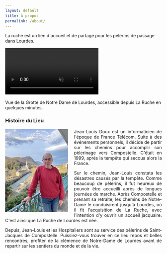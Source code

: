 ```yaml
---
layout: default
title: À propos
permalink: /about/
---
```


La ruche est un lien d'accueil et de partage pour les pélerins de passage dans Lourdes.

<video autoplay muted loop id="video_grotte_lourdes">
  <source src="/assets/images/photos/2023-03-16 13.20.33.mp4" type="video/mp4">
  Your browser does not support the video tag.
</video>

Vue de la Grotte de Notre Dame de Lourdes, accessible depuis La Ruche en quelques minutes.

### Histoire du Lieu

<div style="text-align: justify;">
  <img src="/assets/images/photos/2023-03-17 08.05.22.jpg" alt="Jean-Louis Doux, depuis le balcon de La Ruche, posant avec le sanctuaire de Notre-Dame de Lourde en arrière-plan." style="float: left; margin-right: 20px; margin-bottom: 10px; width: 40%;">

  <p style="margin-top: 0px;">Jean-Louis Doux est un informaticien de l'époque de France Télécom. Suite à des événements personnels, il décide de partir sur les chemins pour accomplir son pèlerinage vers Compostelle. C'était en 1999, après la tempête qui secoua alors la France.</p>

  <p>Sur le chemin, Jean-Louis constata les désastres causés par la tempête. Comme beaucoup de pèlerins, il fut heureux de pouvoir être accueilli après de longues journées de marche. Après Compostelle et prenant sa retraite, les chemins de Notre-Dame le conduisirent jusqu'à Lourdes, où il fit l'acquisition de La Ruche, avec l'intention d'y ouvrir un accueil jacquaire. C'est ainsi que La Ruche de Lourdes est née.</p>

  <p>Depuis, Jean-Louis et les Hospitaliers sont au service des pèlerins de Saint-Jacques de Compostelle. Puissiez-vous trouver en ce lieu repos et belles rencontres, profiter de la clémence de Notre-Dame de Lourdes avant de repartir sur les sentiers du monde et de la vie.</p>
</div>